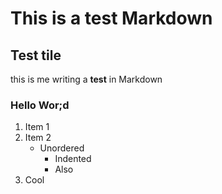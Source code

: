 # This is a test Markdown

## Test tile

this is me writing a **test** in Markdown

### Hello Wor;d


1. Item 1
2. Item 2
    - Unordered
        - Indented
        - Also
3. Cool